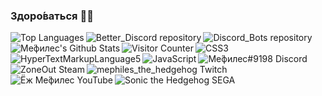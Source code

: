### Здоро́ваться  👋🏻
<img align="left" src="https://github-readme-stats.vercel.app/api/top-langs/?username=Mephiles-the-Dark&locale=ru&layout=compact&hide_border=true&theme=tokyonight" alt="Top Languages" loading="lazy" />
<a href="https://github.com/Mephiles-the-Dark/Better_Discord">
  <img align="left" src="https://github-readme-stats.vercel.app/api/pin/?username=Mephiles-the-Dark&locale=ru&repo=Better_Discord&show_owner=true&hide_border=true&theme=tokyonight" alt="Better_Discord repository" loading="lazy" />
</a>
<a href="https://github.com/Mephiles-the-Dark/Discord_Bots">
  <img align="left" src="https://github-readme-stats.vercel.app/api/pin/?username=Mephiles-the-Dark&locale=ru&repo=Discord_Bots&show_owner=true&hide_border=true&theme=tokyonight" alt="Discord_Bots repository" loading="lazy" />
</a>
<img align="left" src="https://github-readme-stats.vercel.app/api?username=Mephiles-the-Dark&locale=ru&show_icons=true&hide_border=true&theme=tokyonight&include_all_commits=true" alt="Ме́филес's Github Stats" loading="lazy" />
<img align="left" src="https://visitor-badge.glitch.me/badge?page_id=${Mephiles-the-Dark}.${382429600}" alt="Visitor Counter" loading="lazy" />
<a href="https://developer.mozilla.org/en-US/docs/Web/CSS">
  <img align="left" src="https://img.shields.io/badge/Code-CSS-informational?logo=css3&logoColor=blueviolet&labelColor=black&color=757575" alt="CSS3" loading="lazy" />
</a>
<a href="https://developer.mozilla.org/en-US/docs/Web/HTML">
  <img align="left" src="https://img.shields.io/badge/Code-HTML-informational?logo=html5&logoColor=blueviolet&labelColor=black&color=757575" alt="HyperTextMarkupLanguage5" loading="lazy" />
</a>
<a href="https://developer.mozilla.org/en-US/docs/Web/JavaScript">
  <img align="left" src="https://img.shields.io/badge/Code-JavaScript-informational?logo=javascript&logoColor=blueviolet&labelColor=black&color=757575" alt="JavaScript" loading="lazy" />
</a>
<a href="https://discord.gg/sbA3xCJ">
  <img align="left" src="https://img.shields.io/badge/%D0%9C%D0%B5%CC%81%D1%84%D0%B8%D0%BB%D0%B5%D1%81%239198-Discord-informational?logo=discord&logoColor=blueviolet&labelColor=black&color=757575" alt="Ме́филес#9198 Discord" loading="lazy" />
</a>
<a href="https://steamcommunity.com/profiles/76561198329674774">
  <img align="left" src="https://img.shields.io/badge/ZoneOut-Steam-informational?logo=steam&logoColor=blueviolet&labelColor=black&color=757575" alt="ZoneOut Steam" loading="lazy" />
</a>
<a href="https://www.twitch.tv/mephiles_the_hedgehog">
  <img align="left" src="https://img.shields.io/badge/mephiles__the__hedgehog-Twitch-informational?logo=twitch&logoColor=blueviolet&labelColor=black&color=757575" alt="mephiles_the_hedgehog Twitch" loading="lazy" />
</a>
<a href="https://www.youtube.com/channel/UCKEVUkrRxmuSROQxxpkYeYA">
  <img align="left" src="https://img.shields.io/badge/%D0%81%D0%B6_%D0%9C%D0%B5%CC%81%D1%84%D0%B8%D0%BB%D0%B5%D1%81-YouTube-informational?logo=youtube&logoColor=blueviolet&labelColor=black&color=757575" alt="Ёж Ме́филес YouTube" loading="lazy" />
</a>
<a href="https://shop.sega.com/">
  <img align="left" src="https://img.shields.io/badge/Sonic_the_Hedgehog-SEGA-informational?logo=sega&logoColor=blueviolet&labelColor=black&color=757575" alt="Sonic the Hedgehog SEGA" loading="lazy" />
</a>
<!--
**Mephiles-the-Dark/Mephiles-the-Dark** is a ✨ _special_ ✨ repository because its `README.md` (this file) appears on your GitHub profile.
Here are some ideas to get you started:

- 🔭 I’m currently working on ...
- 🌱 I’m currently learning ...
- 👯 I’m looking to collaborate on ...
- 🤔 I’m looking for help with ...
- 💬 Ask me about ...
- 📫 How to reach me: ...
- 😄 Pronouns: ...
- ⚡ Fun fact: ...
-->
